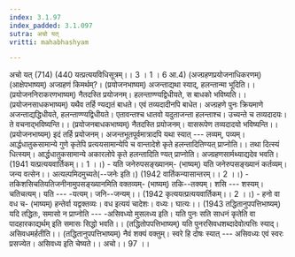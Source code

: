 ```yaml
---
index: 3.1.97
index_padded: 3.1.097
sutra: अचो यत्‌
vritti: mahabhashyam

---
```

 अचो यत् (714) (440 यत्प्रत्ययविधिसूत्रम्।। 3 । 1 । 6 आ.4) (अज्ग्रहणप्रयोजनाधिकरणम्) (आक्षेपभाष्यम्) अज्ग्रहणं किमर्थम्?। (प्रयोजनभाष्यम्) अजन्ताद्यथा स्याद्, हलन्तान्मा भूदिति।। (प्रयोजननिराकरणभाष्यम्) नैतदस्ति प्रयोजनम्। हलन्ताण्ण्यद्विधीयते, स बाधको भविष्यति।। (प्रयोजनसाधकभाष्यम्) यथैव तर्हि ण्यद्यतं बाधते। एवं तव्यदादीनपि बाधेत। अज्ग्रहणे पुनः क्रियमाणे अजन्ताद्यद्धिधीयते, हलन्ताण्ण्यद्विधीयते। एतावन्तश्च धातवो यदुताजन्ता हलन्ताश्च। उच्यन्ते च तव्यदादयः। ते वचनाद्भविष्यन्ति।। (प्रयोजनबाधकभाष्यम्) नैतदस्ति प्रयोजनम्। वासरूपेण तव्यदादयो भविष्यन्ति।। (प्रयोजनभाष्यम्) इदं तर्हि प्रयोजनम्। अजन्तभूतपूर्वमात्रादपि यथा स्यात् --- लव्यम्, पव्यम्। आर्द्धधातुकसामान्ये गुणे कृतेपि प्रत्ययसामान्येपि च वान्तादेशे कृते हलन्तादितिण्यत् प्राप्नोति।। तथा दित्स्यं धित्स्यम्। आर्द्धधातुकसामान्ये अकारलोपे कृते हलन्तादिति ण्यत् प्राप्नोति। अज्ग्रहणसार्मथ्याद्यदेव भवति। (1941 यत्प्रत्ययवार्तिकम्।। 1 ।।) - यति जनेरुपसङ्ख्यानम्- (भाष्यम्) यति जनेरुपसङ्ख्यानं कर्तव्यम्। जन्य वत्सेन।। अत्यल्पमिदमुच्यते(--जनेः इति।) (1942 वार्तिकन्यासान्तरम्।। 2 ।।) - तकिशसिचतियतिजनीनामुपसङ्ख्यानमिति वक्तव्यम्- (भाष्यम्) तकि--तक्यम्। शसि --- शस्यम्। चतिचत्यम्। यति --- -यत्यम्। जनि--जन्यम्।। (1942 कृत्ययत्प्रत्ययवार्तिकम्।। 2 ।।) - हनो वा वध च- (भाष्यम्) हन्तेर्वा यद्वक्तव्यः। वध इत्ययं चादेशः। वध्यः। घात्यः।। (1943 तद्धितानुपपत्तिभाष्यम्) यदि तद्धितः, समासो न प्राप्नोति --- -असिवध्यो मुसलध्य इति। यति पुनः सति साधनं कृतेति वा पादहारकाद्यर्थम् इति समासः सिद्धो भवति।। (तद्धितोपपत्तिभाष्यम्) यति पुनरसिवधशब्दादेवोत्पत्तिः स्याद्। असिवधमर्हतीति।। (तद्धितानुपपत्तिभाष्यम्) नैवं शक्यं वक्तुम्। स्वरे हि दोषः स्यात् --- असिवध्यः एवं स्वरः प्रसज्येत। असिवध्य इति चेष्यते।। अचो।। 97 ।। 